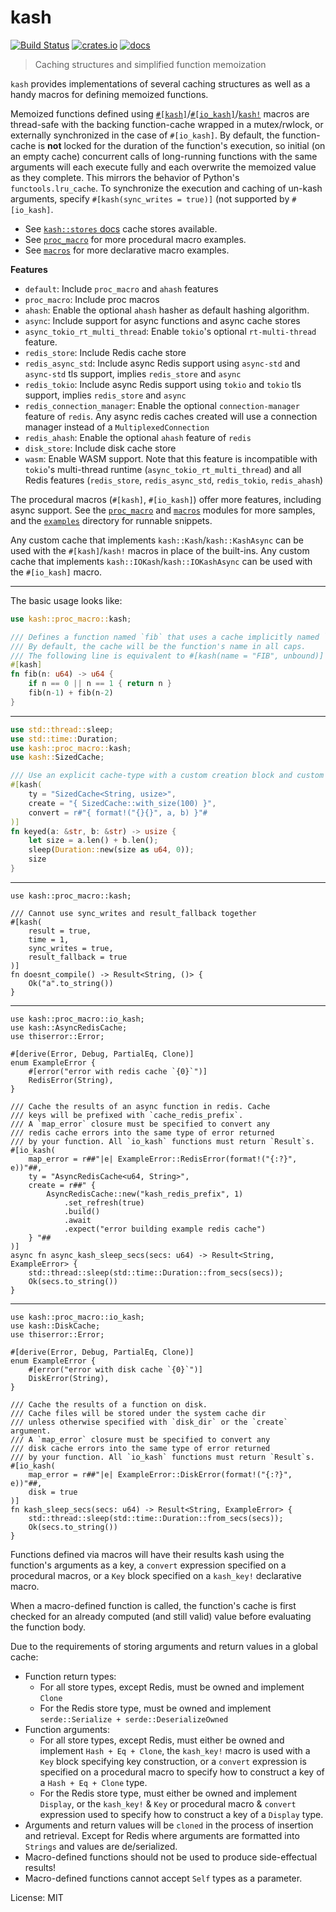 # kash

[![Build Status](https://github.com/omid/kash/actions/workflows/build.yml/badge.svg)](https://github.com/omid/kash/actions/workflows/build.yml)
[![crates.io](https://img.shields.io/crates/v/kash.svg)](https://crates.io/crates/kash)
[![docs](https://docs.rs/kash/badge.svg)](https://docs.rs/kash)

> Caching structures and simplified function memoization

`kash` provides implementations of several caching structures as well as a handy macros
for defining memoized functions.

Memoized functions defined using [`#[kash]`](proc_macro::kash)/[`#[io_kash]`](proc_macro::io_kash)/[`kash!`](crate::macros) macros are thread-safe with the backing
function-cache wrapped in a mutex/rwlock, or externally synchronized in the case of `#[io_kash]`.
By default, the function-cache is **not** locked for the duration of the function's execution, so initial (on an empty cache)
concurrent calls of long-running functions with the same arguments will each execute fully and each overwrite
the memoized value as they complete. This mirrors the behavior of Python's `functools.lru_cache`. To synchronize the execution and caching
of un-kash arguments, specify `#[kash(sync_writes = true)]` (not supported by `#[io_kash]`.

- See [`kash::stores` docs](https://docs.rs/kash/latest/kash/stores/index.html) cache stores available.
- See [`proc_macro`](https://docs.rs/kash/latest/kash/proc_macro/index.html) for more procedural macro examples.
- See [`macros`](https://docs.rs/kash/latest/kash/macros/index.html) for more declarative macro examples.

**Features**

- `default`: Include `proc_macro` and `ahash` features
- `proc_macro`: Include proc macros
- `ahash`: Enable the optional `ahash` hasher as default hashing algorithm.
- `async`: Include support for async functions and async cache stores
- `async_tokio_rt_multi_thread`: Enable `tokio`'s optional `rt-multi-thread` feature.
- `redis_store`: Include Redis cache store
- `redis_async_std`: Include async Redis support using `async-std` and `async-std` tls support, implies `redis_store` and `async`
- `redis_tokio`: Include async Redis support using `tokio` and `tokio` tls support, implies `redis_store` and `async`
- `redis_connection_manager`: Enable the optional `connection-manager` feature of `redis`. Any async redis caches created
                              will use a connection manager instead of a `MultiplexedConnection`
- `redis_ahash`: Enable the optional `ahash` feature of `redis`
- `disk_store`: Include disk cache store
- `wasm`: Enable WASM support. Note that this feature is incompatible with `tokio`'s multi-thread
   runtime (`async_tokio_rt_multi_thread`) and all Redis features (`redis_store`, `redis_async_std`, `redis_tokio`, `redis_ahash`)

The procedural macros (`#[kash]`, `#[io_kash]`) offer more features, including async support.
See the [`proc_macro`](crate::proc_macro) and [`macros`](crate::macros) modules for more samples, and the
[`examples`](https://github.com/omid/kash/tree/master/examples) directory for runnable snippets.

Any custom cache that implements `kash::Kash`/`kash::KashAsync` can be used with the `#[kash]`/`kash!` macros in place of the built-ins.
Any custom cache that implements `kash::IOKash`/`kash::IOKashAsync` can be used with the `#[io_kash]` macro.

----

The basic usage looks like:

```rust
use kash::proc_macro::kash;

/// Defines a function named `fib` that uses a cache implicitly named `FIB`.
/// By default, the cache will be the function's name in all caps.
/// The following line is equivalent to #[kash(name = "FIB", unbound)]
#[kash]
fn fib(n: u64) -> u64 {
    if n == 0 || n == 1 { return n }
    fib(n-1) + fib(n-2)
}
```

----

```rust
use std::thread::sleep;
use std::time::Duration;
use kash::proc_macro::kash;
use kash::SizedCache;

/// Use an explicit cache-type with a custom creation block and custom cache-key generating block
#[kash(
    ty = "SizedCache<String, usize>",
    create = "{ SizedCache::with_size(100) }",
    convert = r#"{ format!("{}{}", a, b) }"#
)]
fn keyed(a: &str, b: &str) -> usize {
    let size = a.len() + b.len();
    sleep(Duration::new(size as u64, 0));
    size
}
```

----

```compile_fail
use kash::proc_macro::kash;

/// Cannot use sync_writes and result_fallback together
#[kash(
    result = true,
    time = 1,
    sync_writes = true,
    result_fallback = true
)]
fn doesnt_compile() -> Result<String, ()> {
    Ok("a".to_string())
}
```
----

```rust,no_run,ignore
use kash::proc_macro::io_kash;
use kash::AsyncRedisCache;
use thiserror::Error;

#[derive(Error, Debug, PartialEq, Clone)]
enum ExampleError {
    #[error("error with redis cache `{0}`")]
    RedisError(String),
}

/// Cache the results of an async function in redis. Cache
/// keys will be prefixed with `cache_redis_prefix`.
/// A `map_error` closure must be specified to convert any
/// redis cache errors into the same type of error returned
/// by your function. All `io_kash` functions must return `Result`s.
#[io_kash(
    map_error = r##"|e| ExampleError::RedisError(format!("{:?}", e))"##,
    ty = "AsyncRedisCache<u64, String>",
    create = r##" {
        AsyncRedisCache::new("kash_redis_prefix", 1)
            .set_refresh(true)
            .build()
            .await
            .expect("error building example redis cache")
    } "##
)]
async fn async_kash_sleep_secs(secs: u64) -> Result<String, ExampleError> {
    std::thread::sleep(std::time::Duration::from_secs(secs));
    Ok(secs.to_string())
}
```

----

```rust,no_run,ignore
use kash::proc_macro::io_kash;
use kash::DiskCache;
use thiserror::Error;

#[derive(Error, Debug, PartialEq, Clone)]
enum ExampleError {
    #[error("error with disk cache `{0}`")]
    DiskError(String),
}

/// Cache the results of a function on disk.
/// Cache files will be stored under the system cache dir
/// unless otherwise specified with `disk_dir` or the `create` argument.
/// A `map_error` closure must be specified to convert any
/// disk cache errors into the same type of error returned
/// by your function. All `io_kash` functions must return `Result`s.
#[io_kash(
    map_error = r##"|e| ExampleError::DiskError(format!("{:?}", e))"##,
    disk = true
)]
fn kash_sleep_secs(secs: u64) -> Result<String, ExampleError> {
    std::thread::sleep(std::time::Duration::from_secs(secs));
    Ok(secs.to_string())
}
```

Functions defined via macros will have their results kash using the
function's arguments as a key, a `convert` expression specified on a procedural macros,
or a `Key` block specified on a `kash_key!` declarative macro.

When a macro-defined function is called, the function's cache is first checked for an already
computed (and still valid) value before evaluating the function body.

Due to the requirements of storing arguments and return values in a global cache:

- Function return types:
  - For all store types, except Redis, must be owned and implement `Clone`
  - For the Redis store type, must be owned and implement `serde::Serialize + serde::DeserializeOwned`
- Function arguments:
  - For all store types, except Redis, must either be owned and implement `Hash + Eq + Clone`,
    the `kash_key!` macro is used with a `Key` block specifying key construction, or
    a `convert` expression is specified on a procedural macro to specify how to construct a key
    of a `Hash + Eq + Clone` type.
  - For the Redis store type, must either be owned and implement `Display`, or the `kash_key!` & `Key`
    or procedural macro & `convert` expression used to specify how to construct a key of a `Display` type.
- Arguments and return values will be `cloned` in the process of insertion and retrieval. Except for Redis
  where arguments are formatted into `Strings` and values are de/serialized.
- Macro-defined functions should not be used to produce side-effectual results!
- Macro-defined functions cannot accept `Self` types as a parameter.

License: MIT
